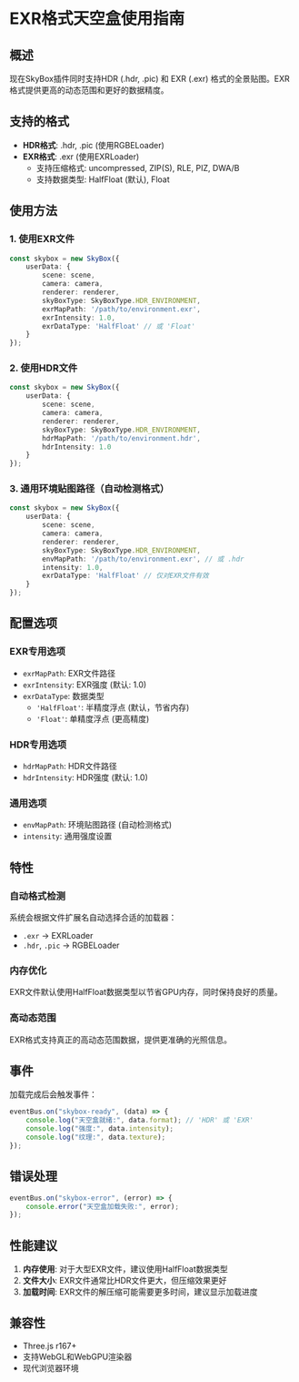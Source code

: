 # EXR格式天空盒使用指南

## 概述

现在SkyBox插件同时支持HDR (.hdr, .pic) 和 EXR (.exr) 格式的全景贴图。EXR格式提供更高的动态范围和更好的数据精度。

## 支持的格式

- **HDR格式**: .hdr, .pic (使用RGBELoader)
- **EXR格式**: .exr (使用EXRLoader)
  - 支持压缩格式: uncompressed, ZIP(S), RLE, PIZ, DWA/B
  - 支持数据类型: HalfFloat (默认), Float

## 使用方法

### 1. 使用EXR文件

```typescript
const skybox = new SkyBox({
    userData: {
        scene: scene,
        camera: camera,
        renderer: renderer,
        skyBoxType: SkyBoxType.HDR_ENVIRONMENT,
        exrMapPath: '/path/to/environment.exr',
        exrIntensity: 1.0,
        exrDataType: 'HalfFloat' // 或 'Float'
    }
});
```

### 2. 使用HDR文件

```typescript
const skybox = new SkyBox({
    userData: {
        scene: scene,
        camera: camera,
        renderer: renderer,
        skyBoxType: SkyBoxType.HDR_ENVIRONMENT,
        hdrMapPath: '/path/to/environment.hdr',
        hdrIntensity: 1.0
    }
});
```

### 3. 通用环境贴图路径（自动检测格式）

```typescript
const skybox = new SkyBox({
    userData: {
        scene: scene,
        camera: camera,
        renderer: renderer,
        skyBoxType: SkyBoxType.HDR_ENVIRONMENT,
        envMapPath: '/path/to/environment.exr', // 或 .hdr
        intensity: 1.0,
        exrDataType: 'HalfFloat' // 仅对EXR文件有效
    }
});
```

## 配置选项

### EXR专用选项

- `exrMapPath`: EXR文件路径
- `exrIntensity`: EXR强度 (默认: 1.0)
- `exrDataType`: 数据类型
  - `'HalfFloat'`: 半精度浮点 (默认，节省内存)
  - `'Float'`: 单精度浮点 (更高精度)

### HDR专用选项

- `hdrMapPath`: HDR文件路径
- `hdrIntensity`: HDR强度 (默认: 1.0)

### 通用选项

- `envMapPath`: 环境贴图路径 (自动检测格式)
- `intensity`: 通用强度设置

## 特性

### 自动格式检测

系统会根据文件扩展名自动选择合适的加载器：
- `.exr` → EXRLoader
- `.hdr`, `.pic` → RGBELoader

### 内存优化

EXR文件默认使用HalfFloat数据类型以节省GPU内存，同时保持良好的质量。

### 高动态范围

EXR格式支持真正的高动态范围数据，提供更准确的光照信息。

## 事件

加载完成后会触发事件：

```typescript
eventBus.on("skybox-ready", (data) => {
    console.log("天空盒就绪:", data.format); // 'HDR' 或 'EXR'
    console.log("强度:", data.intensity);
    console.log("纹理:", data.texture);
});
```

## 错误处理

```typescript
eventBus.on("skybox-error", (error) => {
    console.error("天空盒加载失败:", error);
});
```

## 性能建议

1. **内存使用**: 对于大型EXR文件，建议使用HalfFloat数据类型
2. **文件大小**: EXR文件通常比HDR文件更大，但压缩效果更好
3. **加载时间**: EXR文件的解压缩可能需要更多时间，建议显示加载进度

## 兼容性

- Three.js r167+
- 支持WebGL和WebGPU渲染器
- 现代浏览器环境 